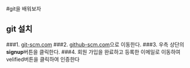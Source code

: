 #git을 배워보자
## git 설치
###1. [git-scm.com](http://git-scm.com)
###2. [github-scm.com](http://github-scm.com)으로 이동한다.
###3. 우측 상단의 **signup**버튼을 클릭한다.
###4. 회원 가입을 완료하고 등록한 이메일로 이동하여 velified버튼을 클릭하여 인증한다